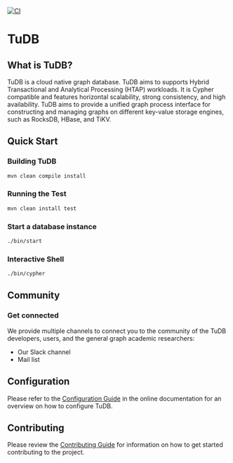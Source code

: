 [![CI](https://github.com/TUDB-Labs/TuDB/workflows/CI/badge.svg)](https://github.com/TUDB-Labs/TuDB/actions?query=event%3Apush+branch%3Amain)

# TuDB 

## What is TuDB?
TuDB is a cloud native graph database. TuDB aims to supports Hybrid Transactional and Analytical Processing (HTAP) workloads. It is Cypher compatible and features horizontal scalability, strong consistency, and high availability. TuDB aims to provide a unified graph process interface for constructing and managing graphs on different key-value storage engines, such as RocksDB, HBase, and TiKV.

## Quick Start 

### Building TuDB

```bash
mvn clean compile install
```

### Running the Test 
```bash
mvn clean install test
```

### Start a database instance 
```bash
./bin/start 
```

### Interactive Shell
```bash
./bin/cypher
```

## Community

### Get connected
We provide multiple channels to connect you to the community of the TuDB developers, users, and the general graph academic researchers:

* Our Slack channel
* Mail list 

## Configuration
Please refer to the [Configuration Guide](docs/Configuration.md) in the online documentation for an overview on how to configure TuDB.

## Contributing
Please review the [Contributing Guide](CONTRIBUTING.md) for information on how to get started contributing to the project.
